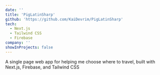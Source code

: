 ```yaml
---
date: ''
title: 'PigLatinSharp'
github: 'https://github.com/KaiDevrim/PigLatinSharp'
tech:
  - Next.js
  - Tailwind CSS
  - Firebase
company: ''
showInProjects: false
---
```


A single page web app for helping me choose where to travel, built with Next.js, Firebase, and Tailwind CSS

